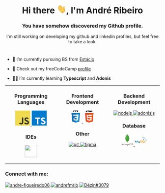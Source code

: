 <div align="center">
  <h1> Hi there <img src="https://github.com/ABSphreak/ABSphreak/blob/master/gifs/Hi.gif" width="30px" height="30px">, I'm André Ribeiro</h1>
  <h3>You have somehow discovered my Github profile.</h3>
  <p>I'm still working on developing my github and linkedin profiles, but feel free to take a look. </p>
  <h1></h1>
</div>
  
  - 🌱 I’m currently pursuing BS from [Estácio](https://estacio.br/)

  - 🔭 Check out my freeCodeCamp [profile](https://www.freecodecamp.org/Andrestrim)
  
  - 👨‍💻 I’m currently learning **Typescript** and **Adonis**

<table><tr>
  <td valign="top" width="33%">
    <h3 align="center">Programming Languages</h3>
      <p align="center">
        <a href="https://developer.mozilla.org/en-US/docs/Web/JavaScript" > <img src="https://raw.githubusercontent.com/devicons/devicon/master/icons/javascript/javascript-original.svg" alt="javascript" width="50" height="50"/> </a> 
        <a href="https://www.typescriptlang.org/" > <img src="https://raw.githubusercontent.com/devicons/devicon/master/icons/typescript/typescript-original.svg" alt="typescript" width="50" height="50"/> </a>
      </p>
    <h3 align="center">IDEs</h3>
      <p align="center"> 
        <a href="https://code.visualstudio.com/" > <img src="https://i.ibb.co/vBw3R3Q/Visual-Studio-Code.png" width="40" height="40"/> </a> 
      </p>
  </td>
  <td valign="top" width="33%">
    <h3 align="center">Frontend Development</h3>
      <p align="center"> 
        <a href="https://www.w3schools.com/css/" > <img src="https://raw.githubusercontent.com/devicons/devicon/master/icons/css3/css3-original-wordmark.svg" alt="css3" width="40" height="40"/> </a> 
        <a href="https://www.w3.org/html/" > <img src="https://raw.githubusercontent.com/devicons/devicon/master/icons/html5/html5-original-wordmark.svg" alt="html5" width="40" height="40"/> </a> 
      </p>
    <h3 align="center">Other</h3>
      <p align="center"> 
        <a href="https://git-scm.com/" > <img src="https://www.vectorlogo.zone/logos/git-scm/git-scm-icon.svg" alt="git" width="40" height="40"/> </a> 
        <a href="https://www.figma.com/" > <img src="https://www.vectorlogo.zone/logos/figma/figma-icon.svg" alt="figma" width="40" height="40"/> </a>
      </p>
  </td>
  <td valign="top" width="33%">
    <h3 align="center">Backend Development</h3>
      <p align="center"> 
        <a href="https://nodejs.org" > <img src="https://www.vectorlogo.zone/logos/nodejs/nodejs-icon.svg" alt="nodejs" width="40" height="40"/> </a> 
        <a href="https://adonisjs.com/" > <img src="https://www.vectorlogo.zone/logos/adonisjs/adonisjs-icon.svg" alt="adonisjs" width="40" height="40"/> </a> 
      </p>
    <h3 align="center">Database</h3>
      <p align="center"> 
        <a href="https://www.mongodb.com/" > <img src="https://raw.githubusercontent.com/devicons/devicon/master/icons/mongodb/mongodb-original-wordmark.svg" alt="mongodb" width="40" height="40"/> </a> 
        <a href="https://www.mysql.com/" > <img src="https://raw.githubusercontent.com/devicons/devicon/master/icons/mysql/mysql-original-wordmark.svg" alt="mysql" width="40" height="40"/> </a>
      </p>
  </td>
</tr></table>

<h3>Connect with me:</h3>
    <a href="https://linkedin.com/in/andre-figueiredo06" > <img align="center" src="https://raw.githubusercontent.com/rahuldkjain/github-profile-readme-generator/master/src/images/icons/Social/linked-in-alt.svg" alt="andre-figueiredo06" height="30" width="40" /> </a>
    <a href="https://instagram.com/andrefmrib" > <img align="center" src="https://raw.githubusercontent.com/rahuldkjain/github-profile-readme-generator/master/src/images/icons/Social/instagram.svg" alt="andrefmrib" height="30" width="40" /> </a>
    <a href="https://discord.gg/Dézin#3079" > <img align="center" src="https://raw.githubusercontent.com/rahuldkjain/github-profile-readme-generator/master/src/images/icons/Social/discord.svg" alt="Dézin#3079" height="30" width="40" /> </a>




<!--
**Andrestrim/Andrestrim** is a ✨ _special_ ✨ repository because its `README.md` (this file) appears on your GitHub profile.

Here are some ideas to get you started:

- 🔭 I’m currently working on ...
- 🌱 I’m currently learning ...
- 👯 I’m looking to collaborate on ...
- 🤔 I’m looking for help with ...
- 💬 Ask me about ...
- 📫 How to reach me: ...
- 😄 Pronouns: ...
- ⚡ Fun fact: ...
-->
